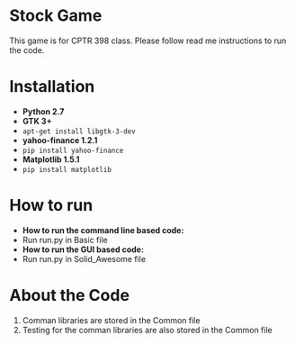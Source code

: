 # Stock Game
This game is for CPTR 398 class. 
Please follow read me instructions to run the code.

# Installation
- **Python 2.7**
- **GTK 3+**
- `apt-get install libgtk-3-dev`
- **yahoo-finance 1.2.1**
- `pip install yahoo-finance`
- **Matplotlib 1.5.1**
- `pip install matplotlib`

# How to run
- **How to run the command line based code:**
- Run run.py in Basic file
- **How to run the GUI based code:**
- Run run.py in Solid_Awesome file

# About the Code
1. Comman libraries are stored in the Common file
2. Testing for the comman libraries are also stored in the Common file

